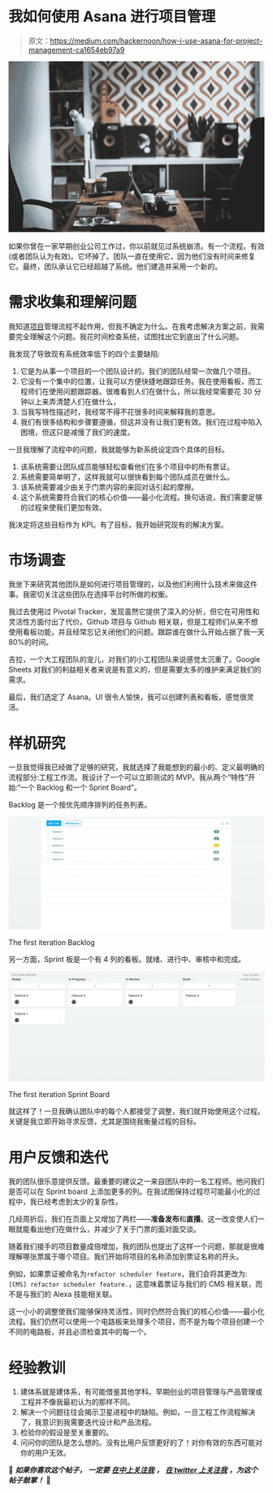 # 我如何使用 Asana 进行项目管理

> 原文：<https://medium.com/hackernoon/how-i-use-asana-for-project-management-ca1654eb97a9>

![](img/74032fe1a5e47ddd4b2db3694bc947b8.png)

如果你曾在一家早期创业公司工作过，你以前就见过系统崩溃。有一个流程。有效(或者团队认为有效)。它坏掉了。团队一直在使用它，因为他们没有时间来修复它。最终，团队承认它已经超越了系统。他们建造并采用一个新的。

# 需求收集和理解问题

我知道[项目](https://hackernoon.com/tagged/project)管理流程不起作用，但我不确定为什么。在我考虑解决方案之前，我需要完全理解这个问题。我花时间检查系统，试图找出它到底出了什么问题。

我发现了导致现有系统效率低下的四个主要缺陷:

1.  它是为从事一个项目的一个团队设计的。我们的团队经常一次做几个项目。
2.  它没有一个集中的位置，让我可以方便快捷地跟踪任务。我在使用看板，而工程师们在使用问题跟踪器。很难看到人们在做什么，所以我经常需要花 30 分钟以上来弄清楚人们在做什么，
3.  当我写特性描述时，我经常不得不花很多时间来解释我的意思。
4.  我们有很多结构和步骤要遵循，但这并没有让我们更有效。我们在过程中陷入困境，但这只是减慢了我们的速度。

一旦我理解了流程中的问题，我就能够为新系统设定四个具体的目标。

1.  该系统需要让团队成员能够轻松查看他们在多个项目中的所有票证。
2.  系统需要简单明了，这样我就可以很快看到每个团队成员在做什么。
3.  该系统需要减少由关于门票内容的来回对话引起的摩擦。
4.  这个系统需要符合我们的核心价值——最小化流程。换句话说，我们需要足够的过程来使我们更加有效。

我决定将这些目标作为 KPI。有了目标，我开始研究现有的解决方案。

# 市场调查

我坐下来研究其他团队是如何进行项目管理的，以及他们利用什么技术来做这件事。我密切关注这些团队在选择平台时所做的权衡。

我过去使用过 Pivotal Tracker，发现虽然它提供了深入的分析，但它在可用性和灵活性方面付出了代价。Github 项目与 Github 相关联，但是工程师们从来不想使用看板功能，并且经常忘记关闭他们的问题。跟踪谁在做什么开始占据了我一天 80%的时间。

吉拉，一个大工程团队的宠儿，对我们的小工程团队来说感觉太沉重了。Google Sheets 对我们的利益相关者来说是有意义的，但是需要太多的维护来满足我们的需求。

最后，我们选定了 Asana。UI 很令人愉快，我可以创建列表和看板，感觉很灵活。

# 样机研究

一旦我觉得我已经做了足够的研究，我就选择了我能想到的最小的、定义最明确的流程部分:工程工作流。我设计了一个可以立即测试的 MVP。我从两个“特性”开始:“一个 Backlog 和一个 Sprint Board”。

Backlog 是一个按优先顺序排列的任务列表。

![](img/c2065716b3db705d76429e4448cdbf10.png)

The first iteration Backlog

另一方面，Sprint 板是一个有 4 列的看板。就绪、进行中、审核中和完成。

![](img/3a8a5508603a7e75443301ac69667976.png)

The first iteration Sprint Board

就这样了！一旦我确认团队中的每个人都接受了调整，我们就开始使用这个过程。关键是我立即开始寻求反馈，尤其是围绕我衡量过程的目标。

# 用户反馈和迭代

我的团队很乐意提供反馈。最重要的建议之一来自团队中的一名工程师。他问我们是否可以在 Sprint board 上添加更多的列。在我试图保持过程尽可能最小化的过程中，我已经考虑到太少的复杂性。

几经周折后，我们在页面上又增加了两栏——**准备发布**和**直播**。这一改变使人们一眼就能看出他们在做什么，并减少了关于门票的面对面交谈。

随着我们接手的项目数量成倍增加，我的团队也提出了这样一个问题，那就是很难理解哪张票属于哪个项目。我们开始将项目的名称添加到票证名称的开头。

例如，如果票证被命名为`refactor scheduler feature`，我们会将其更改为:`[CMS] refactor scheduler feature.`，这意味着票证与我们的 CMS 相关联，而不是与我们的 Alexa 技能相关联。

这一小小的调整使我们能够保持灵活性，同时仍然符合我们的核心价值——最小化流程。我们仍然可以使用一个电路板来处理多个项目，而不是为每个项目创建一个不同的电路板，并且必须检查其中的每一个。

# 经验教训

1.  建体系就是建体系，有可能借鉴其他学科。早期创业的项目管理与产品管理或工程并不像我最初认为的那样不同。
2.  解决一个问题往往会揭示卫星进程中的缺陷。例如，一旦工程工作流程解决了，我意识到我需要迭代设计和产品流程。
3.  检验你的假设是至关重要的。
4.  问问你的团队是怎么想的。没有比用户反馈更好的了！对你有效的东西可能对你的用户无效。

🌟 ***如果你喜欢这个帖子，*** ***一定要*** [***在中上关注我***](/@MCapoz) ***，*** [***在 twitter 上关注我***](https://twitter.com/MCapoz) ***，为这个帖子鼓掌！*** 🌟